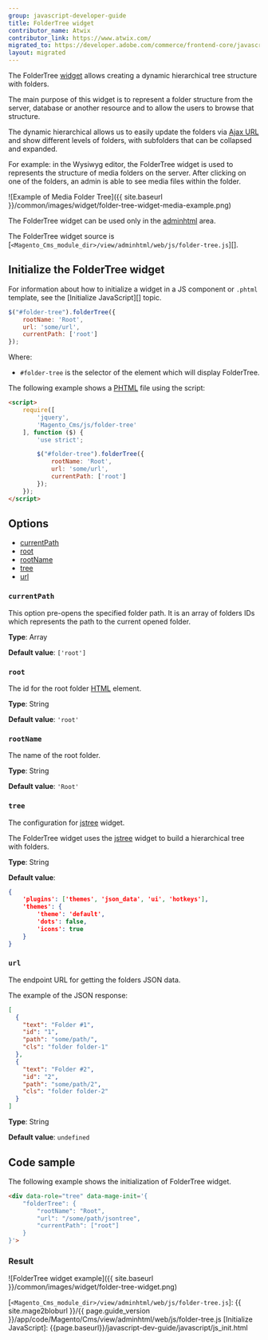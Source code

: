 ```yaml
---
group: javascript-developer-guide
title: FolderTree widget
contributor_name: Atwix
contributor_link: https://www.atwix.com/
migrated_to: https://developer.adobe.com/commerce/frontend-core/javascript/jquery-widgets/folder-tree/
layout: migrated
---
```


The FolderTree [widget](https://glossary.magento.com/widget/) allows creating a dynamic hierarchical tree structure with folders.

The main purpose of this widget is to represent a folder structure from the server, database or another resource and to allow the users to browse that structure.

The dynamic hierarchical allows us to easily update the folders via [Ajax URL](#url) and show different levels of folders, with subfolders that can be collapsed and expanded.

For example: in the Wysiwyg editor, the FolderTree widget is used to represents the structure of media folders on the server. After clicking on one of the folders, an admin is able to see media files within the folder.

![Example of Media Folder Tree]({{ site.baseurl }}/common/images/widget/folder-tree-widget-media-example.png)

The FolderTree widget can be used only in the [adminhtml](https://glossary.magento.com/adminhtml) area.

The FolderTree widget source is [`<Magento_Cms_module_dir>/view/adminhtml/web/js/folder-tree.js`][].

## Initialize the FolderTree widget

For information about how to initialize a widget in a JS component or `.phtml` template, see the [Initialize JavaScript][] topic.

```javascript
$("#folder-tree").folderTree({
    rootName: 'Root',
    url: 'some/url',
    currentPath: ['root']
});
```

Where:

-  `#folder-tree` is the selector of the element which will display FolderTree.

The following example shows a [PHTML](https://glossary.magento.com/phtml) file using the script:

```html
<script>
    require([
        'jquery',
        'Magento_Cms/js/folder-tree'
    ], function ($) {
        'use strict';

        $("#folder-tree").folderTree({
            rootName: 'Root',
            url: 'some/url',
            currentPath: ['root']
        });
    });
</script>
```

## Options

-  [currentPath](#currentpath)
-  [root](#root)
-  [rootName](#rootname)
-  [tree](#tree)
-  [url](#url)

### `currentPath`

This option pre-opens the specified folder path. It is an array of folders IDs which represents the path to the current opened folder.

**Type**: Array

**Default value**: `['root']`

### `root`

The id for the root folder [HTML](https://glossary.magento.com/html) element.

**Type**: String

**Default value**: `'root'`

### `rootName`

The name of the root folder.

**Type**: String

**Default value**: `'Root'`

### `tree`

The configuration for [jstree](https://www.jstree.com) widget.

The FolderTree widget uses the [jstree](https://www.jstree.com) widget to build a hierarchical tree with folders.

**Type**: String

**Default value**:

```json
{
    'plugins': ['themes', 'json_data', 'ui', 'hotkeys'],
    'themes': {
        'theme': 'default',
        'dots': false,
        'icons': true
    }
}
```

### `url`

The endpoint URL for getting the folders JSON data.

The example of the JSON response:

```json
[
  {
    "text": "Folder #1",
    "id": "1",
    "path": "some/path/",
    "cls": "folder folder-1"
  },
  {
    "text": "Folder #2",
    "id": "2",
    "path": "some/path/2",
    "cls": "folder folder-2"
  }
]
```

**Type**: String

**Default value**: `undefined`

## Code sample

The following example shows the initialization of FolderTree widget.

```html
<div data-role="tree" data-mage-init='{
    "folderTree": {
        "rootName": "Root",
        "url": "/some/path/jsontree",
        "currentPath": ["root"]
    }
}'>
```

### Result

![FolderTree widget example]({{ site.baseurl }}/common/images/widget/folder-tree-widget.png)

<!-- Link Definitions -->
[`<Magento_Cms_module_dir>/view/adminhtml/web/js/folder-tree.js`]: {{ site.mage2bloburl }}/{{ page.guide_version }}/app/code/Magento/Cms/view/adminhtml/web/js/folder-tree.js
[Initialize JavaScript]: {{page.baseurl}}/javascript-dev-guide/javascript/js_init.html
